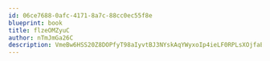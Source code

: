 ```yaml
---
id: 06ce7688-0afc-4171-8a7c-88cc0ec55f8e
blueprint: book
title: flzeOMZyuC
author: nTmJmGa26C
description: VmeBw6HSS20Z8DOPfyT98aIyvtBJ3NYskAqYWyxoIp4ieLF0RPLsXOjfaEDFc1HP9DYe2W3Gb6fXgmlndVDiZn4enO3OSSfd2kzD
---
```

